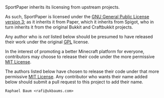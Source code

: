 SportPaper inherits its licensing from upstream projects.

As such, SportPaper is licensed under the
[GNU General Public License version 3](licenses/GPL.md); as it inherits it from Paper,
which it inherits from Spigot, who in turn inherits it from the original Bukkit and
Craftbukkit projects.

Any author who is _not_ listed below should be presumed to have released their work
under the original [GPL](licenses/GPL.md) license.

In the interest of promoting a better Minecraft platform for everyone, contributors
may choose to release their code under the more permissive [MIT License](licenses/MIT.md).

The authors listed below have chosen to release their code under that more permissive
[MIT License](licenses/MIT.md). Any contributor who wants their name added below
should submit a pull request to this project to add their name.

```text
Raphael Baum <rafi@ukbaums.com>
```